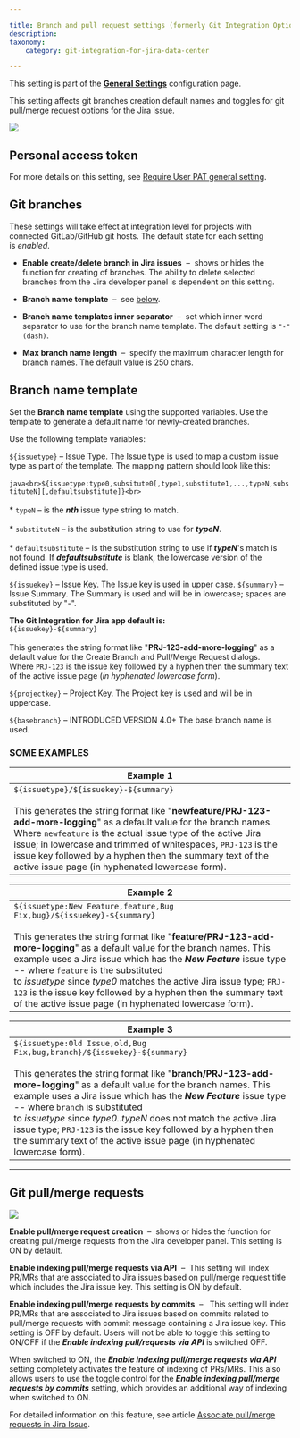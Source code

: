 ```yaml
---

title: Branch and pull request settings (formerly Git Integration Options)
description:
taxonomy:
    category: git-integration-for-jira-data-center

---
```


This setting is part of the [**General Settings**](/git-integration-for-jira-data-center/general-settings-gij-self-managed) configuration page.


This setting affects git branches creation default names and toggles for git pull/merge request options for the Jira issue.

![](https://bigbrassband.atlassian.net/wiki/download/thumbnails/1207828745/gitserver-gencfg-branch-and-pr-settings.png?version=1&modificationDate=1647772253436&cacheVersion=1&api=v2&width=566&height=479)

## Personal access token

For more details on this setting, see [Require User PAT general setting](/git-integration-for-jira-data-center/require-user-pat-general-setting-gij-self-managed).

## Git branches

These settings will take effect at integration level for projects with connected GitLab/GitHub git hosts. The default state for each setting is _enabled_.

*   **Enable create/delete branch in Jira issues**  –  shows or hides the function for creating of branches. The ability to delete selected branches from the Jira developer panel is dependent on this setting.

*   **Branch name template**  –  see [below](#Branch-name-template).

*   **Branch name templates inner separator**  –  set which inner word separator to use for the branch name template. The default setting is `"-" (dash)`.

*   **Max branch name length**  –  specify the maximum character length for branch names. The default value is 250 chars.


## Branch name template

Set the **Branch name template** using the supported variables. Use the template to generate a default name for newly-created branches.

Use the following template variables:


`${issuetype}` – Issue Type. The Issue type is used to map a custom issue type as part of the template. The mapping pattern should look like this:<br><br>```java<br>${issuetype:type0,subsitute0[,type1,substitute1,...,typeN,substituteN][,defaultsubstitute]}<br>```<br><br>*   `typeN` – is the _**nth**_ issue type string to match.<br>    <br>*   `substituteN` – is the substitution string to use for _**typeN**_.<br>    <br>*   `defaultsubstitute` – is the substitution string to use if _**typeN**_'s match is not found. If _**defaultsubstitute**_ is blank, the lowercase version of the defined issue type is used.

`${issuekey}` – Issue Key. The Issue key is used in upper case.
`${summary}` – Issue Summary. The Summary is used and will be in lowercase; spaces are substituted by "-".


**The Git Integration for Jira app default is:**  <br>`${issuekey}-${summary}`<br><br>This generates the string format like "**PRJ-123-add-more-logging**" as a default value for the Create Branch and Pull/Merge Request dialogs. Where `PRJ-123` is the issue key followed by a hyphen then the summary text of the active issue page (_in hyphenated lowercase form_).

`${projectkey}` – Project Key. The Project key is used and will be in uppercase.

`${basebranch}` – INTRODUCED VERSION 4.0+ The base branch name is used.

### SOME EXAMPLES

| **Example 1** |
| --- |
| `${issuetype}/${issuekey}-${summary}`<br><br>This generates the string format like "**newfeature/PRJ-123-add-more-logging**" as a default value for the branch names. Where `newfeature` is the actual issue type of the active Jira issue; in lowercase and trimmed of whitespaces, `PRJ-123` is the issue key followed by a hyphen then the summary text of the active issue page (in hyphenated lowercase form). |

| **Example 2** |
| --- |
| `${issuetype:New Feature,feature,Bug Fix,bug}/${issuekey}-${summary}`<br><br>This generates the string format like "**feature/PRJ-123-add-more-logging**" as a default value for the branch names. This example uses a Jira issue which has the _**New Feature**_ issue type -- where `feature` is the substituted to _issuetype_ since _type0_ matches the active Jira issue type; `PRJ-123` is the issue key followed by a hyphen then the summary text of the active issue page (in hyphenated lowercase form). |

| **Example 3** |
| --- |
| `${issuetype:Old Issue,old,Bug Fix,bug,branch}/${issuekey}-${summary}`<br><br>This generates the string format like "**branch/PRJ-123-add-more-logging**" as a default value for the branch names. This example uses a Jira issue which has the _**New Feature**_ issue type -- where `branch` is substituted to _issuetype_ since _type0..typeN_ does not match the active Jira issue type; `PRJ-123` is the issue key followed by a hyphen then the summary text of the active issue page (in hyphenated lowercase form). |

* * *

## Git pull/merge requests

![](https://bigbrassband.atlassian.net/wiki/download/attachments/1207828745/git-merge-pullreq-settings.png?version=1&modificationDate=1613124415741&cacheVersion=1&api=v2)

**Enable pull/merge request creation**  –  shows or hides the function for creating pull/merge requests from the Jira developer panel. This setting is ON by default.

**Enable indexing pull/merge requests via API**  –  This setting will index PR/MRs that are associated to Jira issues based on pull/merge request title which includes the Jira issue key. This setting is ON by default.

**Enable indexing pull/merge requests by commits**  –   This setting will index PR/MRs that are associated to Jira issues based on commits related to pull/merge requests with commit message containing a Jira issue key. This setting is OFF by default. Users will not be able to toggle this setting to ON/OFF if the _**Enable indexing pull/requests via API**_ is switched OFF.

When switched to ON, the _**Enable indexing pull/merge requests via API**_ setting completely activates the feature of indexing of PRs/MRs. This also allows users to use the toggle control for the _**Enable indexing pull/merge requests by commits**_ setting, which provides an additional way of indexing when switched to ON.


For detailed information on this feature, see article [Associate pull/merge requests in Jira Issue](/git-integration-for-jira-data-center/associate-pull-merge-requests-to-issues-based-on-commits-gij-self-managed).
